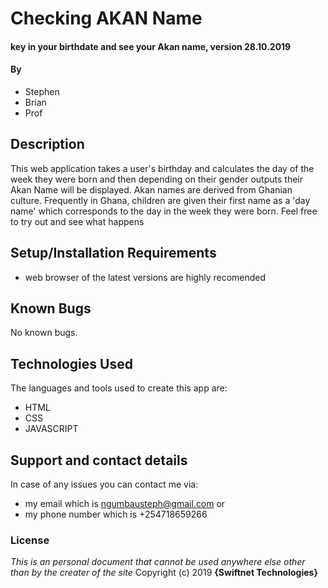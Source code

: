 # Checking AKAN Name
#### key in your birthdate and see your Akan name, version 28.10.2019
#### By 
* Stephen 
* Brian 
* Prof
## Description
This web application takes a user's birthday and calculates the day of the week they were born and then depending on their gender outputs their Akan Name will be displayed.
Akan names are derived from Ghanian culture. Frequently in Ghana, children are given their first name as a 'day name' which corresponds to the day in the week they were born. Feel free to try out and see what happens
## Setup/Installation Requirements
* web browser of the latest versions are highly recomended
## Known Bugs
No known bugs. 
## Technologies Used
The languages and tools used to create this app are:
* HTML
* CSS
* JAVASCRIPT
## Support and contact details
In case of any issues you can contact me via:
* my email which is ngumbausteph@gmail.com or
* my phone number which is +254718659266
### License
*This is an personal document that cannot be used anywhere else other than by the creater of the site*
Copyright (c) 2019 
**{Swiftnet Technologies}**